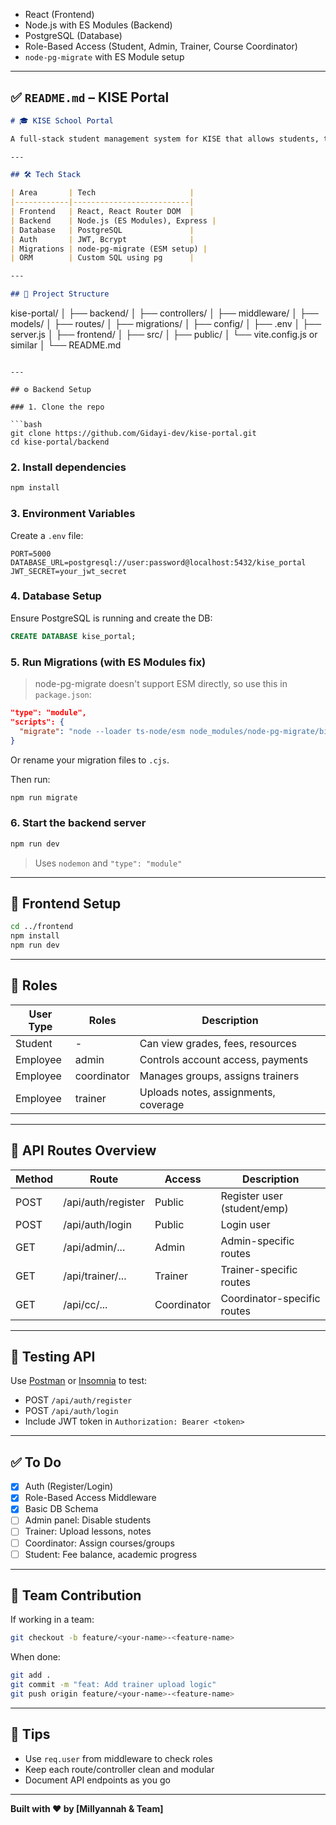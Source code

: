 
* React (Frontend)
* Node.js with ES Modules (Backend)
* PostgreSQL (Database)
* Role-Based Access (Student, Admin, Trainer, Course Coordinator)
* `node-pg-migrate` with ES Module setup

---

## ✅ `README.md` – KISE Portal

```md
# 🎓 KISE School Portal

A full-stack student management system for KISE that allows students, trainers, course coordinators, and admins to interact with the platform based on their roles.

---

## 🛠 Tech Stack

| Area       | Tech                     |
|------------|--------------------------|
| Frontend   | React, React Router DOM  |
| Backend    | Node.js (ES Modules), Express |
| Database   | PostgreSQL               |
| Auth       | JWT, Bcrypt              |
| Migrations | node-pg-migrate (ESM setup) |
| ORM        | Custom SQL using pg      |

---

## 📁 Project Structure

```

kise-portal/
│
├── backend/
│   ├── controllers/
│   ├── middleware/
│   ├── models/
│   ├── routes/
│   ├── migrations/
│   ├── config/
│   ├── .env
│   ├── server.js
│
├── frontend/
│   ├── src/
│   ├── public/
│   └── vite.config.js or similar
│
└── README.md

````

---

## ⚙️ Backend Setup

### 1. Clone the repo

```bash
git clone https://github.com/Gidayi-dev/kise-portal.git
cd kise-portal/backend
````

### 2. Install dependencies

```bash
npm install
```

### 3. Environment Variables

Create a `.env` file:

```env
PORT=5000
DATABASE_URL=postgresql://user:password@localhost:5432/kise_portal
JWT_SECRET=your_jwt_secret
```

### 4. Database Setup

Ensure PostgreSQL is running and create the DB:

```sql
CREATE DATABASE kise_portal;
```

### 5. Run Migrations (with ES Modules fix)

> node-pg-migrate doesn't support ESM directly, so use this in `package.json`:

```json
"type": "module",
"scripts": {
  "migrate": "node --loader ts-node/esm node_modules/node-pg-migrate/bin/node-pg-migrate up"
}
```

Or rename your migration files to `.cjs`.

Then run:

```bash
npm run migrate
```

### 6. Start the backend server

```bash
npm run dev
```

> Uses `nodemon` and `"type": "module"`

---

## 🚀 Frontend Setup

```bash
cd ../frontend
npm install
npm run dev
```

---

## 👤 Roles

| User Type | Roles       | Description                          |
| --------- | ----------- | ------------------------------------ |
| Student   | -           | Can view grades, fees, resources     |
| Employee  | admin       | Controls account access, payments    |
| Employee  | coordinator | Manages groups, assigns trainers     |
| Employee  | trainer     | Uploads notes, assignments, coverage |

---

## 🔐 API Routes Overview

| Method | Route              | Access      | Description                 |
| ------ | ------------------ | ----------- | --------------------------- |
| POST   | /api/auth/register | Public      | Register user (student/emp) |
| POST   | /api/auth/login    | Public      | Login user                  |
| GET    | /api/admin/...     | Admin       | Admin-specific routes       |
| GET    | /api/trainer/...   | Trainer     | Trainer-specific routes     |
| GET    | /api/cc/...        | Coordinator | Coordinator-specific routes |

---

## 🧪 Testing API

Use [Postman](https://www.postman.com/) or [Insomnia](https://insomnia.rest/) to test:

* POST `/api/auth/register`
* POST `/api/auth/login`
* Include JWT token in `Authorization: Bearer <token>`

---

## ✅ To Do

* [x] Auth (Register/Login)
* [x] Role-Based Access Middleware
* [x] Basic DB Schema
* [ ] Admin panel: Disable students
* [ ] Trainer: Upload lessons, notes
* [ ] Coordinator: Assign courses/groups
* [ ] Student: Fee balance, academic progress

---

## 👥 Team Contribution

If working in a team:

```bash
git checkout -b feature/<your-name>-<feature-name>
```

When done:

```bash
git add .
git commit -m "feat: Add trainer upload logic"
git push origin feature/<your-name>-<feature-name>
```

---

## 🧠 Tips

* Use `req.user` from middleware to check roles
* Keep each route/controller clean and modular
* Document API endpoints as you go

---

**Built with ❤️ by \[Millyannah & Team]**

```


